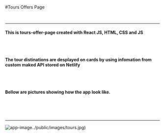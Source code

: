 #Tours Offers Page

</br>

---

#### This is tours-offer-page created with React JS, HTML, CSS and JS

</br>
</br>

#### The tour distinations are desplayed on cards by using infomation from custom maked API stored on Netlify

</br>
</br>

#### Bellow are pictures showing how the app look like.

</br>
</br>
</br>

---

![app-image]()../public/images/tours.jpg)
